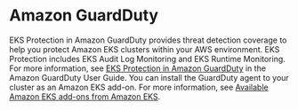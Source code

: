# Amazon GuardDuty<a name="integration-guardduty"></a>

EKS Protection in Amazon GuardDuty provides threat detection coverage to help you protect Amazon EKS clusters within your AWS environment\. EKS Protection includes EKS Audit Log Monitoring and EKS Runtime Monitoring\. For more information, see [EKS Protection in Amazon GuardDuty](https://docs.aws.amazon.com/guardduty/latest/ug/kubernetes-protection.html) in the Amazon GuardDuty User Guide\. You can install the GuardDuty agent to your cluster as an Amazon EKS add\-on\. For more information, see [Available Amazon EKS add\-ons from Amazon EKS](eks-add-ons.md#workloads-add-ons-available-eks)\.